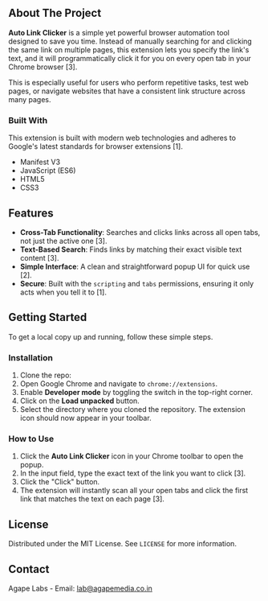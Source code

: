 ## About The Project

**Auto Link Clicker** is a simple yet powerful browser automation tool designed to save you time. Instead of manually searching for and clicking the same link on multiple pages, this extension lets you specify the link's text, and it will programmatically click it for you on every open tab in your Chrome browser [3].

This is especially useful for users who perform repetitive tasks, test web pages, or navigate websites that have a consistent link structure across many pages.

### Built With

This extension is built with modern web technologies and adheres to Google's latest standards for browser extensions [1].

*   Manifest V3
*   JavaScript (ES6)
*   HTML5
*   CSS3

## Features

*   **Cross-Tab Functionality**: Searches and clicks links across all open tabs, not just the active one [3].
*   **Text-Based Search**: Finds links by matching their exact visible text content [3].
*   **Simple Interface**: A clean and straightforward popup UI for quick use [2].
*   **Secure**: Built with the `scripting` and `tabs` permissions, ensuring it only acts when you tell it to [1].

## Getting Started

To get a local copy up and running, follow these simple steps.

### Installation

1.  Clone the repo:
2.  Open Google Chrome and navigate to `chrome://extensions`.
3.  Enable **Developer mode** by toggling the switch in the top-right corner.
4.  Click on the **Load unpacked** button.
5.  Select the directory where you cloned the repository. The extension icon should now appear in your toolbar.

### How to Use

1.  Click the **Auto Link Clicker** icon in your Chrome toolbar to open the popup.
2.  In the input field, type the exact text of the link you want to click [3].
3.  Click the "Click" button.
4.  The extension will instantly scan all your open tabs and click the first link that matches the text on each page [3].

## License

Distributed under the MIT License. See `LICENSE` for more information.

## Contact

Agape Labs - Email: lab@agapemedia.co.in
